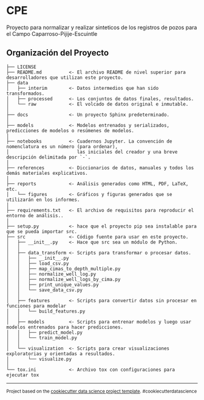 CPE
==============================

Proyecto para normalizar y realizar sinteticos de los registros de pozos para el Campo Caparroso-Pijije-Escuintle

Organización del Proyecto
------------

    ├── LICENSE
    ├── README.md          <- El archivo README de nivel superior para desarrolladores que utilizan este proyecto.
    ├── data
    │   ├── interim        <- Datos intermedios que han sido transformados.
    │   ├── processed      <- Los conjuntos de datos finales, resultados.
    │   └── raw            <- El volcado de datos original e inmutable.
    │
    ├── docs               <- Un proyecto Sphinx predeterminado.
    │
    ├── models             <- Modelos entrenados y serializados, predicciones de modelos o resúmenes de modelos.
    │
    ├── notebooks          <- Cuadernos Jupyter. La convención de nomenclatura es un número (para ordenar),
    │                         las iniciales del creador y una breve descripción delimitada por `-`.
    │
    ├── references         <- Diccionarios de datos, manuales y todos los demás materiales explicativos.
    │
    ├── reports            <- Análisis generados como HTML, PDF, LaTeX, etc.
    │   └── figures        <- Gráficos y figuras generados que se utilizarán en los informes.
    │
    ├── requirements.txt   <- El archivo de requisitos para reproducir el entorno de análisis..
    │
    ├── setup.py           <- hace que el proyecto pip sea instalable para que se pueda importar src.
    ├── src                <- Código fuente para usar en este proyecto.
    │   ├── __init__.py    <- Hace que src sea un módulo de Python.
    │   │
    │   ├── data_transform <- Scripts para transformar o procesar datos.
    │   │   ├── __init__.py
    │   │   ├── load_csv.py
    │   │   ├── map_cimas_to_depth_multiple.py
    │   │   ├── normalize_well_log.py
    │   │   ├── normalize_well_logs_by_cima.py
    │   │   ├── print_unique_values.py
    │   │   └── save_data_csv.py    
    │   │
    │   ├── features       <- Scripts para convertir datos sin procesar en funciones para modelar
    │   │   └── build_features.py
    │   │
    │   ├── models         <- Scripts para entrenar modelos y luego usar modelos entrenados para hacer predicciones.
    │   │   ├── predict_model.py
    │   │   └── train_model.py
    │   │
    │   └── visualization  <- Scripts para crear visualizaciones exploratorias y orientadas a resultados.
    │       └── visualize.py
    │
    └── tox.ini            <- Archivo tox con configuraciones para ejecutar tox


--------

<p><small>Project based on the <a target="_blank" href="https://drivendata.github.io/cookiecutter-data-science/">cookiecutter data science project template</a>. #cookiecutterdatascience</small></p>

